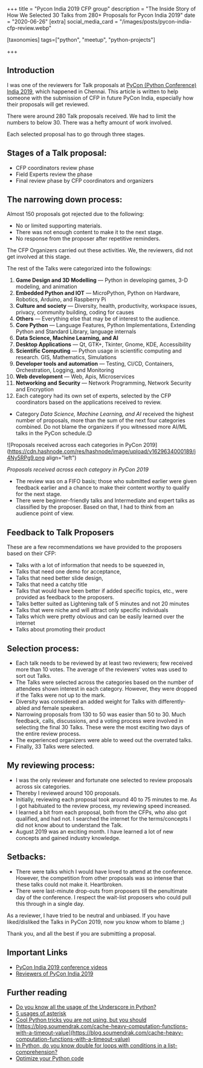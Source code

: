 +++
title = "Pycon India 2019 CFP group"
description = "The Inside Story of How We Selected 30 Talks from 280+ Proposals for Pycon India 2019"
date = "2020-06-26"
[extra]
social_media_card = "/images/posts/pycon-india-cfp-review.webp"

[taxonomies]
tags=["python", "meetup", "python-projects"]

+++

## Introduction

I was one of the reviewers for Talk proposals at [PyCon (Python Conference) India 2019](https://in.pycon.org/2019/), which happened in Chennai. This article is written to help someone with the submission of CFP in future PyCon India, especially how their proposals will get reviewed.

There were around 280 Talk proposals received. We had to limit the numbers to below 30. There was a hefty amount of work involved.

Each selected proposal has to go through three stages.

## **Stages of a Talk proposal:**

- CFP coordinators review phase
- Field Experts review the phase
- Final review phase by CFP coordinators and organizers

## **The narrowing down process:**

Almost 150 proposals got rejected due to the following:

- No or limited supporting materials.
- There was not enough content to make it to the next stage.
- No response from the proposer after repetitive reminders.

The CFP Organizers carried out these activities. We, the reviewers, did not get involved at this stage.

The rest of the Talks were categorized into the followings:

1. **Game Design and 3D Modelling** — Python in developing games, 3-D modeling, and animation
2. **Embedded Python and IOT** — MicroPython, Python on Hardware, Robotics, Arduino, and Raspberry Pi
3. **Culture and society** — Diversity, health, productivity, workspace issues, privacy, community building, coding for causes
4. **Others** — Everything else that may be of interest to the audience.
5. **Core Python** — Language Features, Python Implementations, Extending Python and Standard Library, language internals
6. **Data Science, Machine Learning, and AI**
7. **Desktop Applications** — Qt, GTK+, Tkinter, Gnome, KDE, Accessibility
8. **Scientific Computing** — Python usage in scientific computing and research. GIS, Mathematics, Simulations
9. **Developer tools and automation** — Testing, CI/CD, Containers, Orchestration, Logging, and Monitoring
10. **Web development** — Web, Apis, Microservices
11. **Networking and Security** — Network Programming, Network Security and Encryption
12. Each category had its own set of experts, selected by the CFP coordinators based on the applications received to review.

- Category _Data Science, Machine Learning, and AI_ received the highest number of proposals, more than the sum of the next four categories combined. Do not blame the organizers if you witnessed more AI/ML talks in the PyCon schedule.😉

![Proposals received across each categories in PyCon 2019](https://cdn.hashnode.com/res/hashnode/image/upload/v1629634000189/j4Ny5RPg9.png align="left")

_Proposals received across each category in PyCon 2019_

- The review was on a FIFO basis; those who submitted earlier were given feedback earlier and a chance to make their content worthy to qualify for the next stage.
- There were beginner-friendly talks and Intermediate and expert talks as classified by the proposer. Based on that, I had to think from an audience point of view.

## Feedback to Talk Proposers

These are a few recommendations we have provided to the proposers based on their CFP:

- Talks with a lot of information that needs to be squeezed in,
- Talks that need one demo for acceptance,
- Talks that need better slide design,
- Talks that need a catchy title
- Talks that would have been better if added specific topics, etc., were provided as feedback to the proposers.
- Talks better suited as Lightening talk of 5 minutes and not 20 minutes
- Talks that were niche and will attract only specific individuals
- Talks which were pretty obvious and can be easily learned over the internet
- Talks about promoting their product

## **Selection process:**

- Each talk needs to be reviewed by at least two reviewers; few received more than 10 votes. The average of the reviewers’ votes was used to sort out Talks.
- The Talks were selected across the categories based on the number of attendees shown interest in each category. However, they were dropped if the Talks were not up to the mark.
- Diversity was considered an added weight for Talks with differently-abled and female speakers.
- Narrowing proposals from 130 to 50 was easier than 50 to 30. Much feedback, calls, discussions, and a voting process were involved in selecting the final 30 Talks. These were the most exciting two days of the entire review process.
- The experienced organizers were able to weed out the overrated talks.
- Finally, 33 Talks were selected.

## **My reviewing process:**

- I was the only reviewer and fortunate one selected to review proposals across six categories.
- Thereby I reviewed around 100 proposals.
- Initially, reviewing each proposal took around 40 to 75 minutes to me. As I got habituated to the review process, my reviewing speed increased.
- I learned a bit from each proposal, both from the CFPs, who also got qualified, and had not. I searched the internet for the terms/concepts I did not know about to understand the Talk.
- August 2019 was an exciting month. I have learned a lot of new concepts and gained industry knowledge.

## **Setbacks:**

- There were talks which I would have loved to attend at the conference. However, the competition from other proposals was so intense that these talks could not make it. Heartbroken.
- There were last-minute drop-outs from proposers till the penultimate day of the conference. I respect the wait-list proposers who could pull this through in a single day.

As a reviewer, I have tried to be neutral and unbiased. If you have liked/disliked the Talks in PyCon 2019, now you know whom to blame ;)

Thank you, and all the best if you are submitting a proposal.

## Important Links

- [PyCon India 2019 conference videos](https://www.youtube.com/watch?v=VUT386_GKI8&list=PL6GW05BfqWIfsflQt05LM3FTX6cd7PGps)
- [Reviewers of PyCon India 2019](https://in.pycon.org/2019/thank-you.html)

## Further reading

- [Do you know all the usage of the Underscore in Python?](https://blog.soumendrak.com/do-you-know-all-the-usage-of-the-underscore-in-python)
- [5 usages of asterisk](https://blog.soumendrak.com/5-usages-of-an-asterisk-in-python)
- [Cool Python tricks you are not using, but you should](https://blog.soumendrak.com/cool-python-tricks-you-are-not-using-but-you-should)
- [https://blog.soumendrak.com/cache-heavy-computation-functions-with-a-timeout-value](https://blog.soumendrak.com/cache-heavy-computation-functions-with-a-timeout-value)
- [In Python, do you know double for loops with conditions in a list-comprehension?](https://blog.soumendrak.com/in-python-do-you-know-double-for-loops-with-conditions-in-a-list-comprehension)
- [Optimize your Python code](https://blog.soumendrak.com/optimize-your-python-code-d7e9752e501e)
